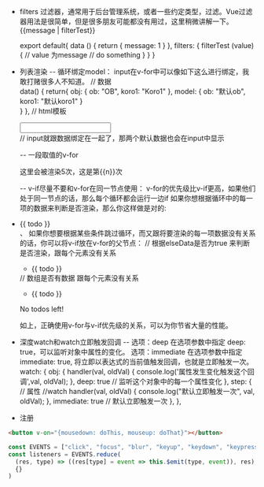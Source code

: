 -  filters 过滤器，通常用于后台管理系统，或者一些约定类型，过滤。Vue过滤器用法是很简单，但是很多朋友可能都没有用过，这里稍微讲解一下。
    {{message | filterTest}}    
    <div :id="message | filterTest"></div>
    export default{
      data () {
        return {
          message: 1 
        }
      },
      filters: {
        filterTest (value) {
          // value 为message
          // do something
        }
      }
    }

-  列表渲染 
   -- 循环绑定model：
   input在v-for中可以像如下这么进行绑定，我敢打赌很多人不知道。
    // 数据    
      data() {
          return{
           obj: {
              ob: "OB",
              koro1: "Koro1"
            },
            model: {
              ob: "默认ob",
              koro1: "默认koro1"
            }   
          }
      },
    // html模板
    <div v-for="(value,key) in obj">
       <input type="text" v-model="model[key]">
    </div>
      // input就跟数据绑定在一起了，那两个默认数据也会在input中显示

   -- 一段取值的v-for
      <div v-for="n in 5">
      <span>这里会被渲染5次，这是第{{n}}次</span>
      </div>

    -- v-if尽量不要和v-for在同一节点使用：
       v-for的优先级比v-if更高，如果他们处于同一节点的话，那么每个循环都会运行一边if
       如果你想根据循环中的每一项的数据来判断是否渲染，那么你这样做是对的:
        <li v-for="todo in todos" v-if="todo.type===1">
          {{ todo }}
        </li>、
        如果你想要根据某些条件跳过循环，而又跟将要渲染的每一项数据没有关系的话，你可以将v-if放在v-for的父节点：
    // 根据elseData是否为true 来判断是否渲染，跟每个元素没有关系    
     <ul v-if="elseData">
      <li v-for="todo in todos">
        {{ todo }}
      </li>
    </ul>
    // 数组是否有数据 跟每个元素没有关系
    <ul v-if="todos.length">
      <li v-for="todo in todos">
        {{ todo }}
      </li>
    </ul>
    <p v-else>No todos left!</p>
    如上，正确使用v-for与v-if优先级的关系，可以为你节省大量的性能。
    
- 深度watch和watch立即触发回调
    -- 选项：deep
    在选项参数中指定 deep: true，可以监听对象中属性的变化。
    选项：immediate
    在选项参数中指定 immediate: true, 将立即以表达式的当前值触发回调，也就是立即触发一次。
    watch: {
        obj: {
          handler(val, oldVal) {
            console.log('属性发生变化触发这个回调',val, oldVal);
          },
          deep: true // 监听这个对象中的每一个属性变化
        },
        step: { // 属性
          //watch
          handler(val, oldVal) {
            console.log("默认立即触发一次", val, oldVal);
          },
          immediate: true // 默认立即触发一次
        },
      },

- 注册 

```html
<button v-on="{mousedown: doThis, mouseup: doThat}"></button>
```

```js
const EVENTS = ["click", "focus", "blur", "keyup", "keydown", "keypress"]
const listeners = EVENTS.reduce(
  (res, type) => ((res[type] = event => this.$emit(type, event)), res),
  {}
)
```